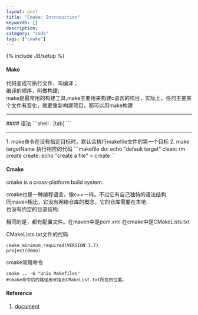 ```yaml
--- 
layout: post 
title: "Cmake: Introduction" 
keywords: [] 
description: 
category: "code" 
tags: ["cmake"] 
--- 
```

{% include JB/setup %}
 
#### Make 
代码变成可执行文件，叫编译；<br />
编译的顺序，叫做构建;<br />
make是最常用的构建工具,make主要用来构建c语言的项目，实际上，任何主要某个文件有变化，就要重新构建项目，都可以用make构建
<hr />
#### 语法
```shell
<target> : <prerequisites>
[tab] <commands>
```
<hr />
1. make命令在没有指定目标时，默认会执行makefile文件的第一个目标
2. make targetName 执行相应的代码
```makefile
do:
	echo "default target"
clean:
	rm create
create:
	echo "create a file" > create
```

#### Cmake
cmake is a cross-platform build system.


cmake也是一种编程语言，像c++一样。不过它有自己独特的语法结构.  
同maven相比，它没有网络仓库的概念，它的仓库需要在本地.  
也没有约定的目录结构.


相同的是，都有配置文件。在maven中是pom.xml.在cmake中是CMakeLists.txt



CMakeLists.txt文件的代码
```
cmake_minimum_required(VERSION 3.7)
project(demo)
```
cmake常用命令
```
cmake .. -G "Unix Makefiles"
#cmake命令后的路径用来指出CMakeList.txt所在的位置。
```

#### Reference
1. [document](https://cmake.org/cmake/help/latest/guide/tutorial/index.html)
